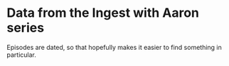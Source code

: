 # Data from the Ingest with Aaron series

Episodes are dated, so that hopefully makes it easier to find something in particular.
